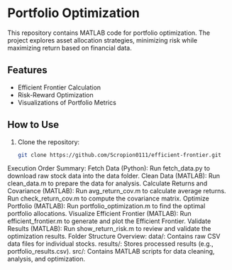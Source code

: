 # Portfolio Optimization

This repository contains MATLAB code for portfolio optimization. The project explores asset allocation strategies, minimizing risk while maximizing return based on financial data.

## Features
- Efficient Frontier Calculation
- Risk-Reward Optimization
- Visualizations of Portfolio Metrics

## How to Use
1. Clone the repository:
   ```bash
   git clone https://github.com/Scropion0111/efficient-frontier.git


Execution Order Summary:
Fetch Data (Python): Run fetch_data.py to download raw stock data into the data folder.
Clean Data (MATLAB): Run clean_data.m to prepare the data for analysis.
Calculate Returns and Covariance (MATLAB):
Run avg_return_cov.m to calculate average returns.
Run check_return_cov.m to compute the covariance matrix.
Optimize Portfolio (MATLAB):
Run portfolio_optimization.m to find the optimal portfolio allocations.
Visualize Efficient Frontier (MATLAB):
Run efficient_frontier.m to generate and plot the Efficient Frontier.
Validate Results (MATLAB):
Run show_return_risk.m to review and validate the optimization results.
Folder Structure Overview:
data/: Contains raw CSV data files for individual stocks.
results/: Stores processed results (e.g., portfolio_results.csv).
src/: Contains MATLAB scripts for data cleaning, analysis, and optimization.

